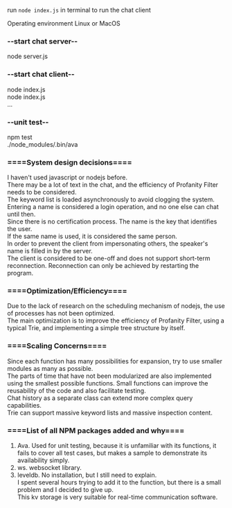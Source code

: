 run `node index.js` in terminal to run the chat client

Operating environment Linux or MacOS

### --start chat server--
node server.js

### --start chat client--
node index.js  
node index.js  
...

### --unit test--
npm test   
./node_modules/.bin/ava  

### ====System design decisions====
I haven't used javascript or nodejs before.  
There may be a lot of text in the chat, and the efficiency of Profanity Filter needs to be considered.   
The keyword list is loaded asynchronously to avoid clogging the system.  
Entering a name is considered a login operation, and no one else can chat until then.   
Since there is no certification process. The name is the key that identifies the user.   
If the same name is used, it is considered the same person.  
In order to prevent the client from impersonating others, the speaker's name is filled in by the server.  
The client is considered to be one-off and does not support short-term reconnection. Reconnection can only be achieved by restarting the program.  
  
### ====Optimization/Efficiency====
Due to the lack of research on the scheduling mechanism of nodejs, the use of processes has not been optimized.   
The main optimization is to improve the efficiency of Profanity Filter, using a typical Trie, and implementing a simple tree structure by itself.  

### ====Scaling Concerns====
Since each function has many possibilities for expansion, try to use smaller modules as many as possible.   
The parts of time that have not been modularized are also implemented using the smallest possible functions. Small functions can improve the reusability of the code and also facilitate testing.  
Chat history as a separate class can extend more complex query capabilities.  
Trie can support massive keyword lists and massive inspection content.  

### ====List of all NPM packages added and why====
1. Ava. Used for unit testing, because it is unfamiliar with its functions, it fails to cover all test cases, but  makes a sample to demonstrate its availability simply.  
2. ws. websocket library.  
3. leveldb. No installation, but I still need to explain.   
   I spent several hours trying to add it to the function, but there is a small problem and I decided to give up.   
   This kv storage is very suitable for real-time communication software.  
